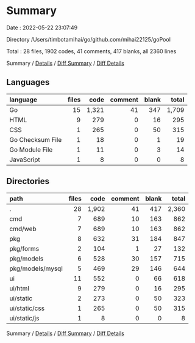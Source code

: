 # Summary

Date : 2022-05-22 23:07:49

Directory /Users/timbotamihai/go/github.com/mihai22125/goPool

Total : 28 files,  1902 codes, 41 comments, 417 blanks, all 2360 lines

Summary / [Details](details.md) / [Diff Summary](diff.md) / [Diff Details](diff-details.md)

## Languages
| language | files | code | comment | blank | total |
| :--- | ---: | ---: | ---: | ---: | ---: |
| Go | 15 | 1,321 | 41 | 347 | 1,709 |
| HTML | 9 | 279 | 0 | 16 | 295 |
| CSS | 1 | 265 | 0 | 50 | 315 |
| Go Checksum File | 1 | 18 | 0 | 1 | 19 |
| Go Module File | 1 | 11 | 0 | 3 | 14 |
| JavaScript | 1 | 8 | 0 | 0 | 8 |

## Directories
| path | files | code | comment | blank | total |
| :--- | ---: | ---: | ---: | ---: | ---: |
| . | 28 | 1,902 | 41 | 417 | 2,360 |
| cmd | 7 | 689 | 10 | 163 | 862 |
| cmd/web | 7 | 689 | 10 | 163 | 862 |
| pkg | 8 | 632 | 31 | 184 | 847 |
| pkg/forms | 2 | 104 | 1 | 27 | 132 |
| pkg/models | 6 | 528 | 30 | 157 | 715 |
| pkg/models/mysql | 5 | 469 | 29 | 146 | 644 |
| ui | 11 | 552 | 0 | 66 | 618 |
| ui/html | 9 | 279 | 0 | 16 | 295 |
| ui/static | 2 | 273 | 0 | 50 | 323 |
| ui/static/css | 1 | 265 | 0 | 50 | 315 |
| ui/static/js | 1 | 8 | 0 | 0 | 8 |

Summary / [Details](details.md) / [Diff Summary](diff.md) / [Diff Details](diff-details.md)